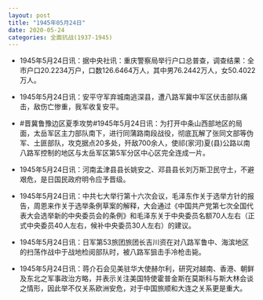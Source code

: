 ```yaml
---
layout: post
title: "1945年05月24日"
date: 2020-05-24
categories: 全面抗战(1937-1945)
---
```


<meta name="referrer" content="no-referrer" />

- 1945年5月24日讯：据中央社讯：重庆警察局举行户口总普查，调查结果：全市户口20.2234万户，口数126.6464万人，其中男76.2442万人，女50.4022万人。 

- 1945年5月24日讯：安平守军弃城南逃深县，遭八路军冀中军区伏击部队痛击，敌伤亡惨重，我军收复安平。 

- #晋冀鲁豫边区夏季攻势#1945年5月24日讯：为打开中条山西部地区的局面，太岳军区主力部队南下，进行同蒲路南段战役，彻底瓦解了张同文部等伪军、土匪部队，攻克据点20多处，歼敌700余人，使祁(家河)夏(县)公路以南八路军控制的地区与太岳军区第5军分区中心区完全连成一片。 

- 1945年5月24日讯：河南孟津县县长姚安之、邓县县长刘万斯卫民守土，不避艰危，是日国民政府明令应予晋级。 

- 1945年5月24日讯：中共七大举行第十六次会议，毛泽东作关于选举方针的报告，周恩来作关于选举条例草案的解释，大会通过《中国共产党第七次全国代表大会选举新的中央委员会的条例》和毛泽东关于中央委员名额70人左右（正式中央委员40人左右，候补中央委员30人左右）的建议。 

- 1945年5月24日讯：日军第53旅团旅团长吉川资在对八路军鲁中、海滨地区的扫荡作战中于战地检阅部队时，被八路军狙击手冷枪击毙。 

- 1945年5月24日讯：蒋介石会见美驻华大使赫尔利，研究对越南、香港、朝鲜及东北之军事政治方略，并表示关注美国特使霍普金斯在莫斯科与斯大林会谈之情形，因此举不仅关系欧洲安危，对于中国旅顺和大连之关系更是重大。 

